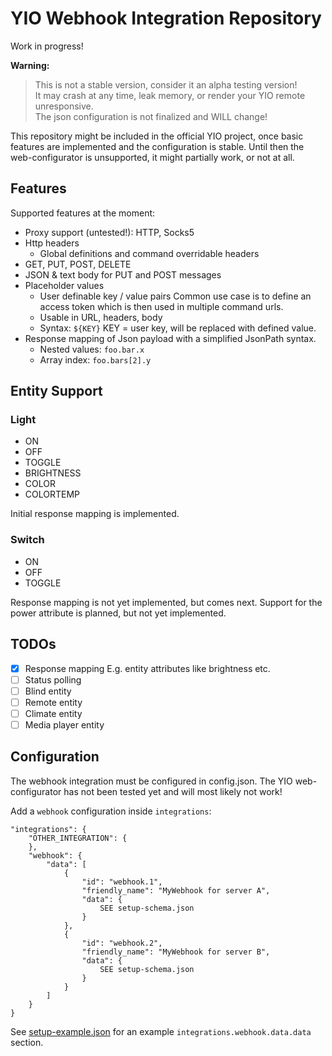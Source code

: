 # YIO Webhook Integration Repository

Work in progress!

**Warning:**

> This is not a stable version, consider it an alpha testing version!  
It may crash at any time, leak memory, or render your YIO remote unresponsive.  
The json configuration is not finalized and WILL change!

This repository might be included in the official YIO project, once basic features are implemented and the configuration is stable.
Until then the web-configurator is unsupported, it might partially work, or not at all.

## Features

Supported features at the moment:

- Proxy support (untested!): HTTP, Socks5
- Http headers
  - Global definitions and command overridable headers
- GET, PUT, POST, DELETE
- JSON & text body for PUT and POST messages
- Placeholder values
  - User definable key / value pairs
    Common use case is to define an access token which is then used in multiple command urls.
  - Usable in URL, headers, body
  - Syntax: `${KEY}`
    KEY = user key, will be replaced with defined value.
- Response mapping of Json payload with a simplified JsonPath syntax.
  - Nested values: `foo.bar.x`
  - Array index: `foo.bars[2].y`

## Entity Support

### Light

- ON
- OFF
- TOGGLE
- BRIGHTNESS
- COLOR
- COLORTEMP

Initial response mapping is implemented.

### Switch

- ON
- OFF
- TOGGLE

Response mapping is not yet implemented, but comes next.
Support for the power attribute is planned, but not yet implemented.

## TODOs

- [x] Response mapping
  E.g. entity attributes like brightness etc.
- [ ] Status polling
- [ ] Blind entity
- [ ] Remote entity
- [ ] Climate entity
- [ ] Media player entity

## Configuration

The webhook integration must be configured in config.json. The YIO web-configurator has not been tested yet and will most likely not work!

Add a `webhook` configuration inside `integrations`:

```
"integrations": {
    "OTHER_INTEGRATION": {
    },
    "webhook": {
        "data": [
            {
                "id": "webhook.1",
                "friendly_name": "MyWebhook for server A",
                "data": {
                    SEE setup-schema.json
                }
            },
            {
                "id": "webhook.2",
                "friendly_name": "MyWebhook for server B",
                "data": {
                    SEE setup-schema.json
                }
            }
        ]
    }
}
```

See [setup-example.json](setup-example.json) for an example `integrations.webhook.data.data` section.
